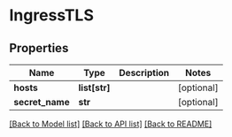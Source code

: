 # IngressTLS

## Properties
Name | Type | Description | Notes
------------ | ------------- | ------------- | -------------
**hosts** | **list[str]** |  | [optional] 
**secret_name** | **str** |  | [optional] 

[[Back to Model list]](../README.md#documentation-for-models) [[Back to API list]](../README.md#documentation-for-api-endpoints) [[Back to README]](../README.md)


